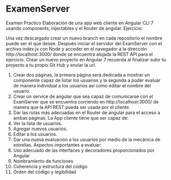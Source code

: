 # ExamenServer
Examen Practico
Elaboración de una app web cliente en Angular CLI 7 usando components, injectables y el Router de angular.
Ejercicio:

Una vez descargado crear un nuevo branch en cada repositorio el nombre puede ser el que desee. Después iniciar el servidor del ExamServer con el archivo index.jx con Node y acceder en el navegador a la dirección http://localhost:3000/ donde se encuentra alojada la REST API para el ejercicio.
Crear un nuevo proyecto en Angular 7 recuerda al finalizar subir tu proyecto a tu propio Git Hub y enviar la url.
1.	Crear dos páginas, la primera página será dedicada a mostrar un componente capaz de listar los usuarios y la segunda a poder evaluar de manera individual a los usuarios así como editar el nombre del usuario.
2.	Crear un service de angular que sea capaz de comunicarse con el ExamServer que se encuentra corriendo en http://localhost:3000/ de manera que la API REST pueda ser usada por el cliente.
3.	Dar las rutas más adecuadas en el Router de angular para el acceso a ambas páginas.
La App cliente tiene que ser capaz de:
1.	Ver la lista de usuarios.
2.	Agregar nuevos usuarios.
3.	Editar a los usuarios.
4.	Dar una nueva evaluación a los usuarios por medio de la mecánica de estrellas.
Aspectos importantes a evaluar:
1.	Uso adecuado de las interfaces y decoradores proporcionados por Angular
2.	Nombramiento de funciones
3.	Coherencia y estructura del código
4.	Orden del código y legibilidad
